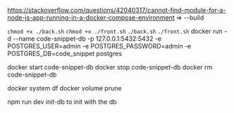 https://stackoverflow.com/questions/42040317/cannot-find-module-for-a-node-js-app-running-in-a-docker-compose-environment => --build

`chmod +x ./back.sh`
`chmod +x ./front.sh`
`./back.sh`
`./front.sh`
docker run -d --name code-snippet-db -p 127.0.0.1:5432:5432 -e POSTGRES_USER=admin -e POSTGRES_PASSWORD=admin -e POSTGRES_DB=code_snippet postgres

docker start code-snippet-db
docker stop code-snippet-db
docker rm code-snippet-db

docker system df 
docker volume prune

npm run dev init-db to init with the db